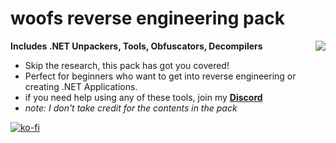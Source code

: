 # woofs reverse engineering pack
<img align="right" src="https://i.pinimg.com/originals/14/a7/97/14a7977ee7bfb0a98c49d9393c1184db.gif">

**Includes .NET Unpackers, Tools, Obfuscators, Decompilers** 
- Skip the research, this pack has got you covered!     
- Perfect for beginners who want to get into reverse engineering or creating .NET Applications.
- if you need help using any of these tools, join my **[Discord](https://discord.gg/woofs)**
- *note: I don't take credit for the contents in the pack*


[![ko-fi](https://ko-fi.com/img/githubbutton_sm.svg)](https://ko-fi.com/S6S0HE2LN)


<!---
heyimwoof/heyimwoof is a ✨ special ✨ repository because its `README.md` (this file) appears on your GitHub profile.
You can click the Preview link to take a look at your changes.
--->


